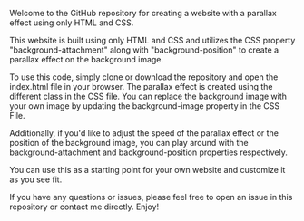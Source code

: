 Welcome to the GitHub repository for creating a website with a parallax effect using only HTML and CSS.

This website is built using only HTML and CSS and utilizes the CSS property "background-attachment" along with "background-position" to create a parallax effect on the background image.

To use this code, simply clone or download the repository and open the index.html file in your browser. The parallax effect is created using the different class in the CSS file. You can replace the background image with your own image by updating the background-image property in the CSS File.

Additionally, if you'd like to adjust the speed of the parallax effect or the position of the background image, you can play around with the background-attachment and background-position properties respectively.

You can use this as a starting point for your own website and customize it as you see fit.

If you have any questions or issues, please feel free to open an issue in this repository or contact me directly. Enjoy!
